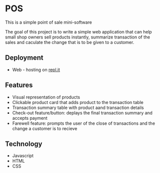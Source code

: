 # POS

This is a simple point of sale mini-software

The goal of this project is to write a simple web application that can help small shop owners sell products instantly, summarize transaction of the sales and caculate the change that is to be given to a customer.

## Deployment

* Web - hosting on [repl.it](https://pos.jegedeoluwafemi.repl.co/)


## Features

* Visual representation of products
* Clickable product card that adds product to the transaction table
* Transaction summary table with product aand transaction details
* Check-out feature/button: deplays the final transaction summary and accepts payment
* Farewell feature: prompts the user of the close of transactions and the change a customer is to recieve 

## Technology

* Javascript
* HTML
* CSS
